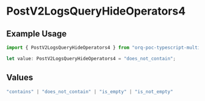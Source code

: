 # PostV2LogsQueryHideOperators4

## Example Usage

```typescript
import { PostV2LogsQueryHideOperators4 } from "orq-poc-typescript-multi-env-version/models/operations";

let value: PostV2LogsQueryHideOperators4 = "does_not_contain";
```

## Values

```typescript
"contains" | "does_not_contain" | "is_empty" | "is_not_empty"
```